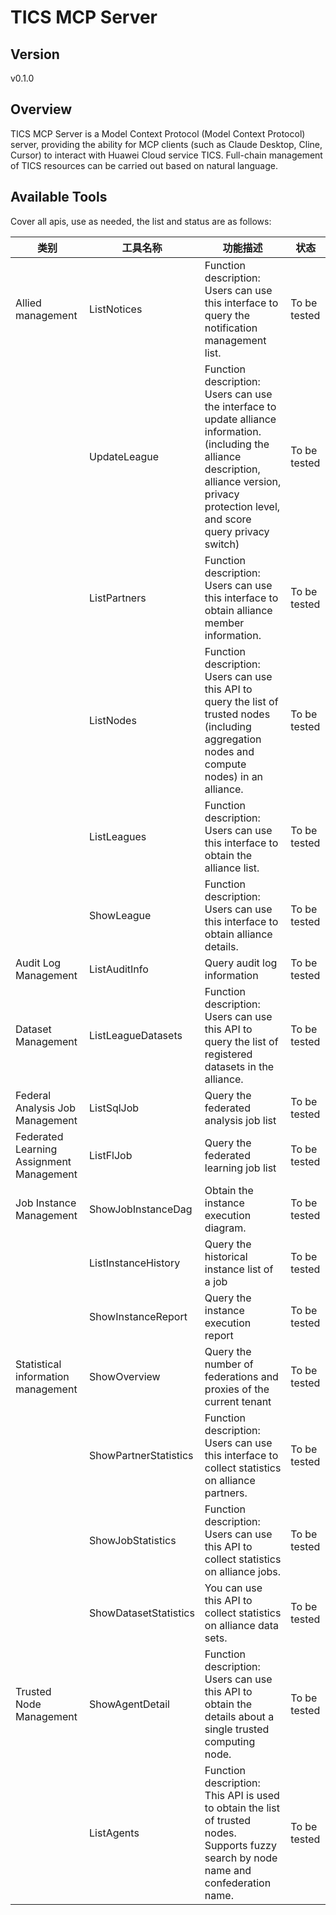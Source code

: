 # TICS MCP Server 


## Version
v0.1.0

## Overview

TICS MCP Server is a Model Context Protocol (Model Context Protocol) server, providing the ability for MCP clients (such as Claude Desktop, Cline, Cursor) to interact with Huawei Cloud service TICS. Full-chain management of TICS resources can be carried out based on natural language.

## Available Tools
Cover all apis, use as needed, the list and status are as follows:

| 类别 | 工具名称 | 功能描述 | 状态 |
| --- | --- | --- | --- |
| Allied management | ListNotices | Function description: Users can use this interface to query the notification management list. | To be tested |
|  | UpdateLeague | Function description: Users can use the interface to update alliance information. (including the alliance description, alliance version, privacy protection level, and score query privacy switch) | To be tested |
|  | ListPartners | Function description: Users can use this interface to obtain alliance member information. | To be tested |
|  | ListNodes | Function description: Users can use this API to query the list of trusted nodes (including aggregation nodes and compute nodes) in an alliance. | To be tested |
|  | ListLeagues | Function description: Users can use this interface to obtain the alliance list. | To be tested |
|  | ShowLeague | Function description: Users can use this interface to obtain alliance details. | To be tested |
| Audit Log Management | ListAuditInfo | Query audit log information | To be tested |
| Dataset Management | ListLeagueDatasets | Function description: Users can use this API to query the list of registered datasets in the alliance. | To be tested |
| Federal Analysis Job Management | ListSqlJob | Query the federated analysis job list | To be tested |
| Federated Learning Assignment Management | ListFlJob | Query the federated learning job list | To be tested |
| Job Instance Management | ShowJobInstanceDag | Obtain the instance execution diagram. | To be tested |
|  | ListInstanceHistory | Query the historical instance list of a job | To be tested |
|  | ShowInstanceReport | Query the instance execution report | To be tested |
| Statistical information management | ShowOverview | Query the number of federations and proxies of the current tenant | To be tested |
|  | ShowPartnerStatistics | Function description: Users can use this interface to collect statistics on alliance partners. | To be tested |
|  | ShowJobStatistics | Function description: Users can use this API to collect statistics on alliance jobs. | To be tested |
|  | ShowDatasetStatistics | You can use this API to collect statistics on alliance data sets. | To be tested |
| Trusted Node Management | ShowAgentDetail | Function description: Users can use this API to obtain the details about a single trusted computing node. | To be tested |
|  | ListAgents | Function description: This API is used to obtain the list of trusted nodes. Supports fuzzy search by node name and confederation name. | To be tested |

